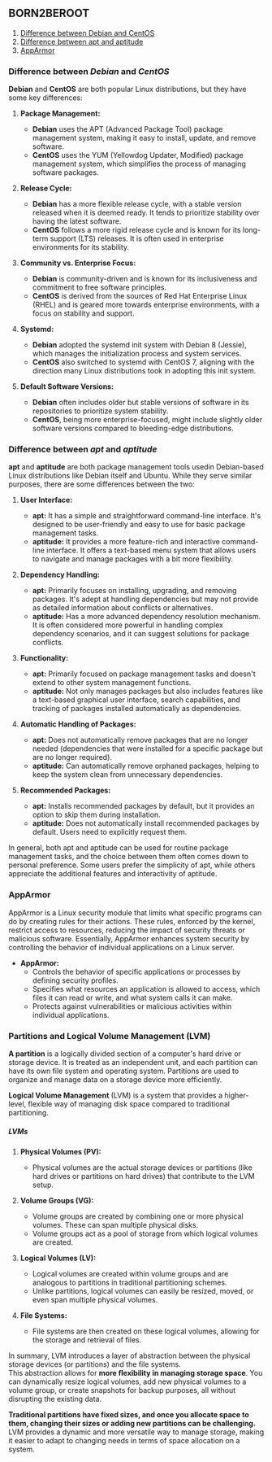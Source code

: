 ## BORN2BEROOT
1. [Difference between Debian and CentOS](https://github.com/Mikan95/42-Tronc-Commun/blob/main/notes/born2beroot.md#difference-between-debian-and-centos)
2. [Difference between apt and aptitude](https://github.com/Mikan95/42-Tronc-Commun/blob/main/notes/born2beroot.md#difference-between-apt-and-aptitude)
3. [AppArmor](https://github.com/Mikan95/42-Tronc-Commun/blob/main/notes/born2beroot.md#apparmor)
### Difference between _Debian_ and _CentOS_
**Debian** and **CentOS** are both popular Linux distributions, but they have some key differences:

1. **Package Management:**
	- **Debian** uses the APT (Advanced Package Tool) package management system, making it easy to install, update, and remove software.
	- **CentOS** uses the YUM (Yellowdog Updater, Modified) package management system, which simplifies the process of managing software packages.

2. **Release Cycle:**
	- **Debian** has a more flexible release cycle, with a stable version released when it is deemed ready. It tends to prioritize stability over having the latest software.
	- **CentOS** follows a more rigid release cycle and is known for its long-term support (LTS) releases. It is often used in enterprise environments for its stability.

3. **Community vs. Enterprise Focus:**
	- **Debian** is community-driven and is known for its inclusiveness and commitment to free software principles.
	- **CentOS** is derived from the sources of Red Hat Enterprise Linux (RHEL) and is geared more towards enterprise environments, with a focus on stability and support.

4. **Systemd:**
	- **Debian** adopted the systemd init system with Debian 8 (Jessie), which manages the initialization process and system services.
	- **CentOS** also switched to systemd with CentOS 7, aligning with the direction many Linux distributions took in adopting this init system.
5. **Default Software Versions:**
	- **Debian** often includes older but stable versions of software in its repositories to prioritize system stability.
	- **CentOS**, being more enterprise-focused, might include slightly older software versions compared to bleeding-edge distributions.

### Difference between _apt_ and _aptitude_
**apt** and **aptitude** are both package management tools usedin Debian-based Linux distributions like Debian itself and Ubuntu. While they serve similar purposes, there are some differences between the two:
1. **User Interface:**
	- **apt:** It has a simple and straightforward command-line interface. It's designed to be user-friendly and easy to use for basic package management tasks.
	- **aptitude:** It provides a more feature-rich and interactive command-line interface. It offers a text-based menu system that allows users to navigate and manage packages with a bit more flexibility.

2. **Dependency Handling:**
	- **apt:** Primarily focuses on installing, upgrading, and removing packages. It's adept at handling dependencies but may not provide as detailed information about conflicts or alternatives.
	- **aptitude:** Has a more advanced dependency resolution mechanism. It is often considered more powerful in handling complex dependency scenarios, and it can suggest solutions for package conflicts.

3. **Functionality:**
	- **apt:** Primarily focused on package management tasks and doesn't extend to other system management functions.
	- **aptitude:** Not only manages packages but also includes features like a text-based graphical user interface, search capabilities, and tracking of packages installed automatically as dependencies.

4. **Automatic Handling of Packages:**
	- **apt:** Does not automatically remove packages that are no longer needed (dependencies that were installed for a specific package but are no longer required).
	- **aptitude:** Can automatically remove orphaned packages, helping to keep the system clean from unnecessary dependencies.

5. **Recommended Packages:**
	- **apt:** Installs recommended packages by default, but it provides an option to skip them during installation.
	- **aptitude:** Does not automatically install recommended packages by default. Users need to explicitly request them.

In general, both apt and aptitude can be used for routine package management tasks, and the choice between them often comes down to personal preference. Some users prefer the simplicity of apt, while others appreciate the additional features and interactivity of aptitude.

### AppArmor
AppArmor is a Linux security module that limits what specific programs can do by creating rules for their actions. These rules, enforced by the kernel, restrict access to resources, reducing the impact of security threats or malicious software. Essentially, AppArmor enhances system security by controlling the behavior of individual applications on a Linux server.
+ **AppArmor:**
	- Controls the behavior of specific applications or processes by defining security profiles.
	- Specifies what resources an application is allowed to access, which files it can read or write, and what system calls it can make.
	- Protects against vulnerabilities or malicious activities within individual applications.

### Partitions and Logical Volume Management (LVM)
**A partition** is a logically divided section of a computer's hard drive or storage device. It is treated as an independent unit, and each partition can have its own file system and operating system. Partitions are used to organize and manage data on a storage device more efficiently.

**Logical Volume Management** (LVM) is a system that provides a higher-level, flexible way of managing disk space compared to traditional partitioning.

##### LVMs
1. **Physical Volumes (PV):**
	- Physical volumes are the actual storage devices or partitions (like hard drives or partitions on hard drives) that contribute to the LVM setup.

1. **Volume Groups (VG):**
	- Volume groups are created by combining one or more physical volumes. These can span multiple physical disks.
	- Volume groups act as a pool of storage from which logical volumes are created.

1. **Logical Volumes (LV):**
	- Logical volumes are created within volume groups and are analogous to partitions in traditional partitioning schemes.
	- Unlike partitions, logical volumes can easily be resized, moved, or even span multiple physical volumes.

1. **File Systems:**
	- File systems are then created on these logical volumes, allowing for the storage and retrieval of files.

In summary, LVM introduces a layer of abstraction between the physical storage devices (or partitions) and the file systems.  
This abstraction allows for **more flexibility in managing storage space**. You can dynamically resize logical volumes, add new physical volumes to a volume group, or create snapshots for backup purposes, all without disrupting the existing data.

**Traditional partitions have fixed sizes, and once you allocate space to them, changing their sizes or adding new partitions can be challenging.**  
LVM provides a dynamic and more versatile way to manage storage, making it easier to adapt to changing needs in terms of space allocation on a system.
